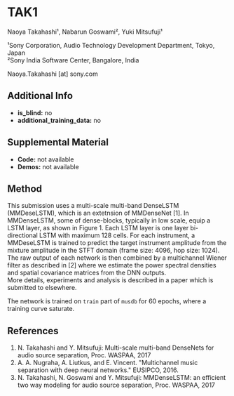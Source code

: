 # TAK1
Naoya Takahashi¹, Nabarun Goswami², Yuki Mitsufuji¹

¹Sony Corporation, Audio Technology Development Department, Tokyo, Japan  
²Sony India Software Center, Bangalore, India

Naoya.Takahashi [at] sony.com

## Additional Info

* __is_blind:__ no
* __additional_training_data:__ no


## Supplemental Material

* __Code:__ not available
* __Demos:__ not available


## Method

This submission uses a multi-scale multi-band DenseLSTM (MMDeseLSTM), which is an extetnsion of MMDenseNet [1]. In MMDenseLSTM, some of dense-blocks, typically in low scale, equip a LSTM layer, as shown in Figure 1. Each LSTM layer is one layer bi-directional LSTM with maximum 128 cells.
For each instrument, a MMDeseLSTM is
trained to predict the target instrument amplitude from the mixture
amplitude in the STFT domain (frame size: 4096, hop size: 1024). The raw
output of each network is then combined by a multichannel Wiener filter as
described in [2] where we estimate the power spectral densities and spatial
covariance matrices from the DNN outputs.  
More details, experiments and analysis is described in a paper which is submitted to elsewhere.

The network is trained on `train` part of `musdb` for 60 epochs, where a training curve saturate.


## References
1. N. Takahashi and Y. Mitsufuji: Multi-scale multi-band DenseNets for audio source separation, Proc. WASPAA, 2017
2. A. A. Nugraha, A. Liutkus, and E. Vincent. "Multichannel music separation with deep neural networks." EUSIPCO, 2016.
3.  N. Takahashi, N. Goswami and Y. Mitsufuji: MMDenseLSTM: an efficient two way modeling for audio source separation, Proc. WASPAA, 2017
